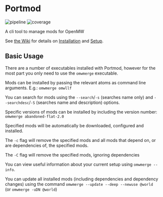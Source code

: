# Portmod
![pipeline](https://gitlab.com/portmod/portmod/badges/master/pipeline.svg)
![coverage](https://gitlab.com/portmod/portmod/badges/master/coverage.svg)

A cli tool to manage mods for OpenMW

See [the Wiki](https://gitlab.com/portmod/portmod/wikis/home) for details on [Installation](https://gitlab.com/portmod/portmod/wikis/Installation/Installation) and [Setup](https://gitlab.com/portmod/portmod/wikis/Setup).

## Basic Usage

There are a number of executables installed with Portmod, however for the most part you only need to use the `omwmerge` executable.

Mods can be installed by passing the relevant atoms as command line arguments. E.g.:
`omwmerge omwllf`

You can search for mods using the `--search`/`-s` (searches name only) and `--searchdesc`/`-S` (searches name and description) options.

Specific versions of mods can be installed by including the version number: `omwmerge abandoned-flat-2.0`

Specified mods will be automatically be downloaded, configured and installed.

The `-c` flag will remove the specified mods and all mods that depend on, or are dependencies of, the specified mods.

The `-C` flag will remove the specified mods, ignoring dependencies

You can view useful information about your current setup using `omwmerge --info`.

You can update all installed mods (including dependencies and dependency changes) using the command `omwmerge --update --deep --newuse @world` (or `omwmerge -uDN @world`)
